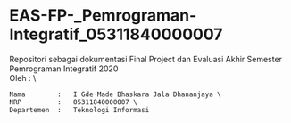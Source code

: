 # EAS-FP-_Pemrograman-Integratif_05311840000007
Repositori sebagai dokumentasi Final Project dan Evaluasi Akhir Semester Pemrograman Integratif 2020 \
Oleh : \
```
Nama        :   I Gde Made Bhaskara Jala Dhananjaya \
NRP         :   05311840000007 \
Departemen  :   Teknologi Informasi
```

